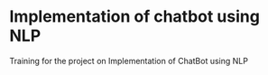 # Implementation of chatbot using NLP
Training for the project on Implementation of ChatBot using NLP
